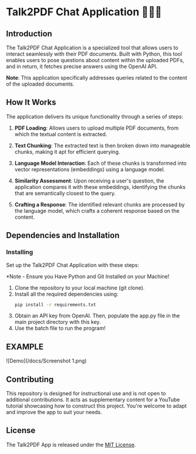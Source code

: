 # Talk2PDF Chat Application 💬🦜🔗

## Introduction
The Talk2PDF Chat Application is a specialized tool that allows users to interact seamlessly with their PDF documents. Built with Python, this tool enables users to pose questions about content within the uploaded PDFs, and in return, it fetches precise answers using the OpenAI API.

**Note**: This application specifically addresses queries related to the content of the uploaded documents.

## How It Works
The application delivers its unique functionality through a series of steps:

1. **PDF Loading**: Allows users to upload multiple PDF documents, from which the textual content is extracted.
   
2. **Text Chunking**: The extracted text is then broken down into manageable chunks, making it apt for efficient querying.
   
3. **Language Model Interaction**: Each of these chunks is transformed into vector representations (embeddings) using a language model.
   
4. **Similarity Assessment**: Upon receiving a user's question, the application compares it with these embeddings, identifying the chunks that are semantically closest to the query.
   
5. **Crafting a Response**: The identified relevant chunks are processed by the language model, which crafts a coherent response based on the content.

## Dependencies and Installation

### Installing
Set up the Talk2PDF Chat Application with these steps:

*Note - Ensure you Have Python and Git Installed on your Machine! 
1. Clone the repository to your local machine (git clone).
2. Install all the required dependencies using:
   ```bash
   pip install -r requirements.txt
3. Obtain an API key from OpenAI. Then, populate the app.py file in the main project directory with this key.
4. Use the batch file to run the program!

## EXAMPLE

![Demo](/docs/Screenshot 1.png)

## Contributing
This repository is designed for instructional use and is not open to additional contributions. It acts as supplementary content for a YouTube tutorial showcasing how to construct this project. You're welcome to adapt and improve the app to suit your needs.

## License
The Talk2PDF App is released under the [MIT License](https://opensource.org/licenses/MIT).


